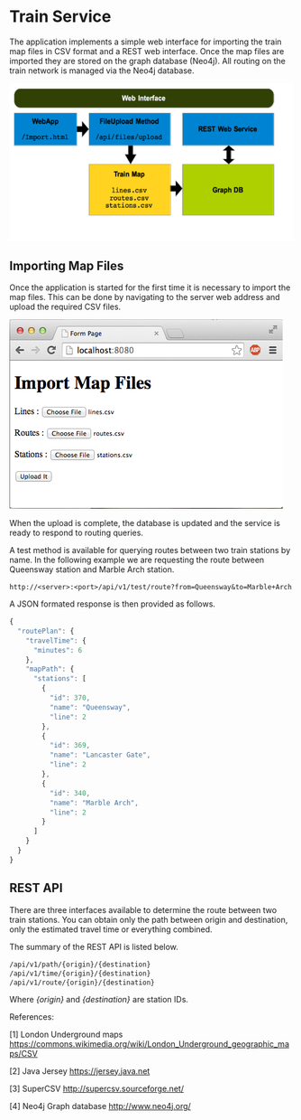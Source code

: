 Train Service
=============

The application implements a simple web interface for importing the train map files in CSV format and a REST web interface. Once the map files are imported they are stored on the graph database (Neo4j). All routing on the train network is managed via the Neo4j database.

![alt text](https://github.com/momenso/codechallenge/raw/graphdb/images/diagram.png "Overview Diagram")

Importing Map Files
-------------------

Once the application is started for the first time it is necessary to import the map files. This can be done by navigating to the server web address and upload the required CSV files.

![alt text](https://github.com/momenso/codechallenge/raw/graphdb/images/uploadform.png "Upload Form")

When the upload is complete, the database is updated and the service is ready to respond to routing queries.

A test method is available for querying routes between two train stations by name. In the following example we are requesting the route between Queensway station and Marble Arch station.
```
http://<server>:<port>/api/v1/test/route?from=Queensway&to=Marble+Arch
```
A JSON formated response is then provided as follows.
```javascript
{
  "routePlan": {
    "travelTime": {
      "minutes": 6
    },
    "mapPath": {
      "stations": [
        {
          "id": 370,
          "name": "Queensway",
          "line": 2
        },
        {
          "id": 369,
          "name": "Lancaster Gate",
          "line": 2
        },
        {
          "id": 340,
          "name": "Marble Arch",
          "line": 2
        }
      ]
    }
  }
}
```

REST API
--------

There are three interfaces available to determine the route between two train stations. You can obtain only the path between origin and destination, only the estimated travel time or everything combined.

The summary of the REST API is listed below.
```
/api/v1/path/{origin}/{destination}
/api/v1/time/{origin}/{destination}
/api/v1/route/{origin}/{destination}
```
Where _{origin}_ and _{destination}_ are station IDs.


References:

[1] London Underground maps https://commons.wikimedia.org/wiki/London_Underground_geographic_maps/CSV

[2] Java Jersey https://jersey.java.net

[3] SuperCSV http://supercsv.sourceforge.net/

[4] Neo4j Graph database http://www.neo4j.org/
